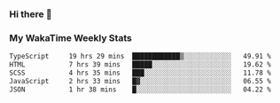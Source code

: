 ### Hi there 👋

<!--
**royschrauwen/royschrauwen** is a ✨ _special_ ✨ repository because its `README.md` (this file) appears on your GitHub profile.

Here are some ideas to get you started:

- 🔭 I’m currently working on ...
- 🌱 I’m currently learning ...
- 👯 I’m looking to collaborate on ...
- 🤔 I’m looking for help with ...
- 💬 Ask me about ...
- 📫 How to reach me: ...
- 😄 Pronouns: ...
- ⚡ Fun fact: ...
-->


### My WakaTime Weekly Stats
<!--START_SECTION:waka-->

```txt
TypeScript     19 hrs 29 mins  ████████████▒░░░░░░░░░░░░   49.91 %
HTML           7 hrs 39 mins   █████░░░░░░░░░░░░░░░░░░░░   19.62 %
SCSS           4 hrs 35 mins   ███░░░░░░░░░░░░░░░░░░░░░░   11.78 %
JavaScript     2 hrs 33 mins   █▓░░░░░░░░░░░░░░░░░░░░░░░   06.55 %
JSON           1 hr 38 mins    █░░░░░░░░░░░░░░░░░░░░░░░░   04.22 %
```

<!--END_SECTION:waka-->
